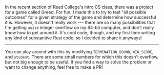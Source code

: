 In the recent section of Reed College's intro CS class, there was a project for a game called Greed. For fun, I made this to try to test "all possible outcomes" for a given strategy of the game and determine how successful it is. However, it doesn't really work --- there are so many possibilities that I'm getting `usize` integer overflow on my 64-bit computer, and don't really know how to get around it. It's cool code, though, and my first time writing any kind of substantive Rust code, so I decided to share it anyways!

***

You can play around with this by modifying `TERMINATION_BOUND`, `WIN_SCORE`, and `student`. There are some small numbers for which this doesn't overflow, but not big enough to be useful. If you find a way to solve the problem or want to change anything, feel free to make a PR!
